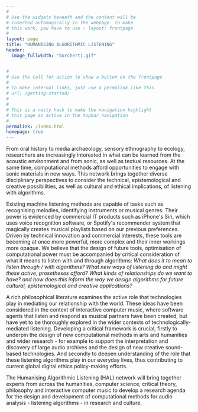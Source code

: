 ```yaml
---
#
# Use the widgets beneath and the content will be
# inserted automagically in the webpage. To make
# this work, you have to use › layout: frontpage
#
layout: page
title: "HUMANISING ALGORITHMIC LISTENING"
header:
  image_fullwidth: "borchert1.gif"


#
# Use the call for action to show a button on the frontpage
#
# To make internal links, just use a permalink like this
# url: /getting-started/
#
#
# This is a nasty hack to make the navigation highlight
# this page as active in the topbar navigation
#
permalink: /index.html
homepage: true
---
```

From oral history to media archaeology, sensory ethnography to ecology, researchers are increasingly interested in what can be learned from the acoustic environment and from sonic, as well as textual resources. At the same time, computational methods afford opportunities to engage with sonic materials in new ways. This network brings together diverse disciplinary perspectives to consider the technical, epistemological and creative possibilities, as well as cultural and ethical implications, of listening with algorithms.

Existing machine listening methods are capable of tasks such as recognising melodies, identifying instruments or musical genres. Their power is evidenced by commercial IT products such as iPhone's Siri, which uses voice recognition software, or Spotify's recommender system that magically creates musical playlists based on our previous preferences. Driven by technical innovation and commercial interests, these tools are becoming at once more powerful, more complex and their inner workings more opaque. We believe that the design of future tools, optimisation of computational power must be accompanied by critical consideration of what it means to listen with and through algorithms: *What does it to mean to listen through / with algorithms? What new ways of listening do and might these active, prosetheses afford? What kinds of relationships do we want to have? and how does this inform the way we design algorithms for future cultural, epistemological and creative applications?*

A rich philosophical literature examines the active role that technologies play in mediating our relationship with the world. These ideas have been considered in the context of interactive computer music, where software agents that listen and respond as musical partners have been created, but have yet to be thoroughly explored in the wider contexts of technologically-mediated listening. Developing a critical framework is crucial, firstly to underpin the design of new computational methods in arts and humanities and wider research - for example to support the interpretation and discovery of large audio archives and the design of new creative sound-based technologies. And secondly to deepen understanding of the role that these listening algorithms play in our everyday lives, thus contributing to current global digital ethics policy-making efforts.

The Humanising Algorithmic Listening (HAL) network will bring together experts from across the humanities, computer science, critical theory, philosophy and interactive computer music to develop a research agenda for the design and development of computational methods for audio analysis - listening algorithms - in research and culture.

